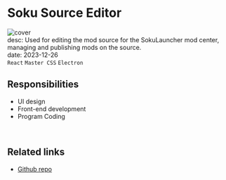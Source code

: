 # Soku Source Editor
![cover](/assets/images/works/soku-source-editor/cover.jpeg)  
desc: Used for editing the mod source for the SokuLauncher mod center, managing and publishing mods on the source.  
date: 2023-12-26  
``React`` ``Master CSS`` ``Electron``

## Responsibilities
- UI design
- Front-end development
- Program Coding
  
<br />

## Related links
- [Github repo](https://github.com/0Miles/soku-source-editor)
